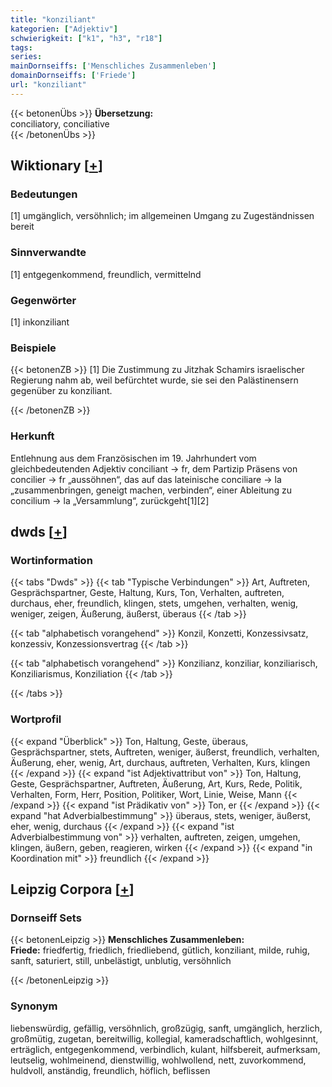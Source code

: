 ```yaml
---
title: "konziliant"
kategorien: ["Adjektiv"]
schwierigkeit: ["k1", "h3", "r18"]
tags:
series:
mainDornseiffs: ['Menschliches Zusammenleben']
domainDornseiffs: ['Friede']
url: "konziliant"
---
```


{{< betonenÜbs >}}
**Übersetzung:**  
conciliatory, conciliative  
{{< /betonenÜbs >}}

## Wiktionary [[+](https://de.wiktionary.org/wiki/konziliant)]

### Bedeutungen
[1] umgänglich, versöhnlich; im allgemeinen Umgang zu Zugeständnissen bereit  

### Sinnverwandte
[1] entgegenkommend, freundlich, vermittelnd  

### Gegenwörter
[1] inkonziliant  

### Beispiele
{{< betonenZB >}}
[1] Die Zustimmung zu Jitzhak Schamirs israelischer Regierung nahm ab, weil befürchtet wurde, sie sei den Palästinensern gegenüber zu konziliant.  

{{< /betonenZB >}}
### Herkunft
Entlehnung aus dem Französischen im 19. Jahrhundert vom gleichbedeutenden Adjektiv conciliant → fr, dem Partizip Präsens von concilier → fr „aussöhnen“, das auf das lateinische conciliare → la „zusammenbringen, geneigt machen, verbinden“, einer Ableitung zu concilium → la „Versammlung“, zurückgeht[1][2]  



## dwds [[+](https://www.dwds.de/wb/konziliant)]

### Wortinformation
{{< tabs "Dwds" >}}
{{< tab "Typische Verbindungen" >}}
Art, Auftreten, Gesprächspartner, Geste, Haltung, Kurs, Ton, Verhalten, auftreten, durchaus, eher, freundlich, klingen, stets, umgehen, verhalten, wenig, weniger, zeigen, Äußerung, äußerst, überaus
{{< /tab >}}

{{< tab "alphabetisch vorangehend" >}}
Konzil, Konzetti, Konzessivsatz, konzessiv, Konzessionsvertrag
{{< /tab >}}

{{< tab "alphabetisch vorangehend" >}}
Konzilianz, konziliar, konziliarisch, Konziliarismus, Konziliation
{{< /tab >}}

{{< /tabs >}}

### Wortprofil
{{< expand "Überblick" >}} Ton, Haltung, Geste, überaus, Gesprächspartner, stets, Auftreten, weniger, äußerst, freundlich, verhalten, Äußerung, eher, wenig, Art, durchaus, auftreten, Verhalten, Kurs, klingen {{< /expand >}}
{{< expand "ist Adjektivattribut von" >}} Ton, Haltung, Geste, Gesprächspartner, Auftreten, Äußerung, Art, Kurs, Rede, Politik, Verhalten, Form, Herr, Position, Politiker, Wort, Linie, Weise, Mann {{< /expand >}}
{{< expand "ist Prädikativ von" >}} Ton, er {{< /expand >}}
{{< expand "hat Adverbialbestimmung" >}} überaus, stets, weniger, äußerst, eher, wenig, durchaus {{< /expand >}}
{{< expand "ist Adverbialbestimmung von" >}} verhalten, auftreten, zeigen, umgehen, klingen, äußern, geben, reagieren, wirken {{< /expand >}}
{{< expand "in Koordination mit" >}} freundlich {{< /expand >}}

## Leipzig Corpora [[+](https://corpora.uni-leipzig.de/en/res?word=konziliant&corpusId=deu_newscrawl-public_2018)]

### Dornseiff Sets
{{< betonenLeipzig >}}
**Menschliches Zusammenleben:**  
**Friede:** friedfertig, friedlich, friedliebend, gütlich, konziliant, milde, ruhig, sanft, saturiert, still, unbelästigt, unblutig, versöhnlich  

{{< /betonenLeipzig >}}

### Synonym
liebenswürdig, gefällig, versöhnlich, großzügig, sanft, umgänglich, herzlich, großmütig, zugetan, bereitwillig, kollegial, kameradschaftlich, wohlgesinnt, erträglich, entgegenkommend, verbindlich, kulant, hilfsbereit, aufmerksam, leutselig, wohlmeinend, dienstwillig, wohlwollend, nett, zuvorkommend, huldvoll, anständig, freundlich, höflich, beflissen

